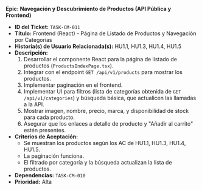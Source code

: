 **Epic: Navegación y Descubrimiento de Productos (API Pública y Frontend)**

* **ID del Ticket:** `TASK-CM-011`
* **Título:** Frontend (React) - Página de Listado de Productos y Navegación por Categorías
* **Historia(s) de Usuario Relacionada(s):** HU1.1, HU1.3, HU1.4, HU1.5
* **Descripción:**
    1.  Desarrollar el componente React para la página de listado de productos (`ProductsIndexPage.tsx`).
    2.  Integrar con el endpoint `GET /api/v1/products` para mostrar los productos.
    3.  Implementar paginación en el frontend.
    4.  Implementar UI para filtros (lista de categorías obtenida de `GET /api/v1/categories`) y búsqueda básica, que actualicen las llamadas a la API.
    5.  Mostrar imagen, nombre, precio, marca, y disponibilidad de stock para cada producto.
    6.  Asegurar que los enlaces a detalle de producto y "Añadir al carrito" estén presentes.
* **Criterios de Aceptación:**
    * Se muestran los productos según los AC de HU1.1, HU1.3, HU1.4, HU1.5.
    * La paginación funciona.
    * El filtrado por categoría y la búsqueda actualizan la lista de productos.
* **Dependencias:** `TASK-CM-010`
* **Prioridad:** Alta 
